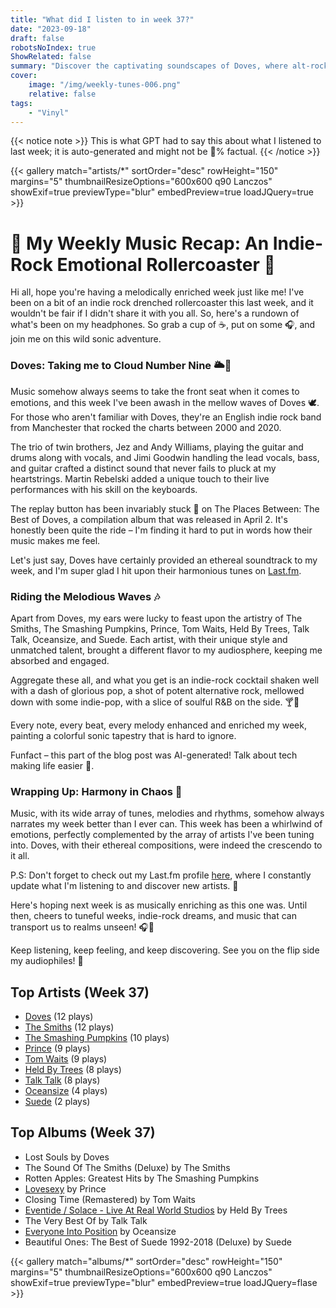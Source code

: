 ```yaml
---
title: "What did I listen to in week 37?"
date: "2023-09-18"
draft: false
robotsNoIndex: true
ShowRelated: false
summary: "Discover the captivating soundscapes of Doves, where alt-rock meets emotional depth. Their intricate melodies will resonate with your highs and lows!"
cover:
    image: "/img/weekly-tunes-006.png"
    relative: false
tags:
    - "Vinyl"
---
```


{{< notice note >}}
This is what GPT had to say this about what I listened to last week; it is auto-generated and might not be 💯% factual.
{{< /notice >}}

{{< gallery match="artists/*" sortOrder="desc" rowHeight="150" margins="5" thumbnailResizeOptions="600x600 q90 Lanczos" showExif=true previewType="blur" embedPreview=true loadJQuery=true >}}

# 🎵 My Weekly Music Recap: An Indie-Rock Emotional Rollercoaster 🤘

Hi all, hope you're having a melodically enriched week just like me! I've been on a bit of an indie rock drenched rollercoaster this last week, and it wouldn't be fair if I didn't share it with you all. So, here's a rundown of what's been on my headphones. So grab a cup of ☕, put on some 🎧, and join me on this wild sonic adventure.

### Doves: Taking me to Cloud Number Nine 🌥🚀

Music somehow always seems to take the front seat when it comes to emotions, and this week I've been awash in the mellow waves of Doves 🕊. For those who aren't familiar with Doves, they're an English indie rock band from Manchester that rocked the charts between 2000 and 2020.

The trio of twin brothers, Jez and Andy Williams, playing the guitar and drums along with vocals, and Jimi Goodwin handling the lead vocals, bass, and guitar crafted a distinct sound that never fails to pluck at my heartstrings. Martin Rebelski added a unique touch to their live performances with his skill on the keyboards.

The replay button has been invariably stuck 🔁 on The Places Between: The Best of Doves, a compilation album that was released in April 2. It's honestly been quite the ride – I'm finding it hard to put in words how their music makes me feel.

Let's just say, Doves have certainly provided an ethereal soundtrack to my week, and I'm super glad I hit upon their harmonious tunes on [Last.fm](https://www.last.fm/user/RussMckendrick).

### Riding the Melodious Waves 🎶

Apart from Doves, my ears were lucky to feast upon the artistry of The Smiths, The Smashing Pumpkins, Prince, Tom Waits, Held By Trees, Talk Talk, Oceansize, and Suede. Each artist, with their unique style and unmatched talent, brought a different flavor to my audiosphere, keeping me absorbed and engaged.

Aggregate these all, and what you get is an indie-rock cocktail shaken well with a dash of glorious pop, a shot of potent alternative rock, mellowed down with some indie-pop, with a slice of soulful R&B on the side. 🍸🎸

Every note, every beat, every melody enhanced and enriched my week, painting a colorful sonic tapestry that is hard to ignore.

Funfact – this part of the blog post was AI-generated! Talk about tech making life easier 🤖.

### Wrapping Up: Harmony in Chaos 🎼

Music, with its wide array of tunes, melodies and rhythms, somehow always narrates my week better than I ever can. This week has been a whirlwind of emotions, perfectly complemented by the array of artists I've been tuning into. Doves, with their ethereal compositions, were indeed the crescendo to it all.

P.S: Don't forget to check out my Last.fm profile [here](https://www.last.fm/user/RussMckendrick), where I constantly update what I'm listening to and discover new artists. 🎵

Here's hoping next week is as musically enriching as this one was. Until then, cheers to tuneful weeks, indie-rock dreams, and music that can transport us to realms unseen! 🎧🌈

Keep listening, keep feeling, and keep discovering.
See you on the flip side my audiophiles! 🤘

## Top Artists (Week 37)

- [Doves](https://www.mckendrick.rocks/artist/doves/) (12 plays)
- [The Smiths](https://www.mckendrick.rocks/artist/the-smiths/) (12 plays)
- [The Smashing Pumpkins](https://www.mckendrick.rocks/artist/the-smashing-pumpkins/) (10 plays)
- [Prince](https://www.mckendrick.rocks/artist/prince/) (9 plays)
- [Tom Waits](https://www.mckendrick.rocks/artist/tom-waits/) (9 plays)
- [Held By Trees](https://www.mckendrick.rocks/artist/held-by-trees/) (8 plays)
- [Talk Talk](https://www.mckendrick.rocks/artist/talk-talk/) (8 plays)
- [Oceansize](https://www.mckendrick.rocks/artist/oceansize/) (4 plays)
- [Suede](https://www.mckendrick.rocks/artist/suede/) (2 plays)


## Top Albums (Week 37)

- Lost Souls by Doves
- The Sound Of The Smiths (Deluxe) by The Smiths
- Rotten Apples: Greatest Hits by The Smashing Pumpkins
- [Lovesexy](https://www.mckendrick.rocks/albums/lovesexy-27790731/) by Prince
- Closing Time (Remastered) by Tom Waits
- [Eventide / Solace - Live At Real World Studios](https://www.mckendrick.rocks/albums/eventide-solace-live-at-real-world-studios-27925125/) by Held By Trees
- The Very Best Of by Talk Talk
- [Everyone Into Position](https://www.mckendrick.rocks/albums/everyone-into-position-1460942/) by Oceansize
- Beautiful Ones: The Best of Suede 1992-2018 (Deluxe) by Suede


{{< gallery match="albums/*" sortOrder="desc" rowHeight="150" margins="5" thumbnailResizeOptions="600x600 q90 Lanczos" showExif=true previewType="blur" embedPreview=true loadJQuery=flase >}}